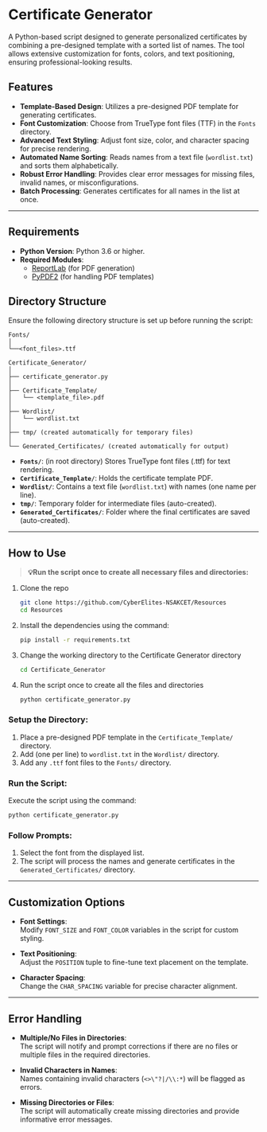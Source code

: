 # Certificate Generator

A Python-based script designed to generate personalized certificates by combining a pre-designed template with a sorted list of names. The tool allows extensive customization for fonts, colors, and text positioning, ensuring professional-looking results.

## Features

- **Template-Based Design**: Utilizes a pre-designed PDF template for generating certificates.
- **Font Customization**: Choose from TrueType font files (TTF) in the `Fonts` directory.
- **Advanced Text Styling**: Adjust font size, color, and character spacing for precise rendering.
- **Automated Name Sorting**: Reads names from a text file (`wordlist.txt`) and sorts them alphabetically.
- **Robust Error Handling**: Provides clear error messages for missing files, invalid names, or misconfigurations.
- **Batch Processing**: Generates certificates for all names in the list at once.

---

## Requirements

- **Python Version**: Python 3.6 or higher.
- **Required Modules**:
  - [ReportLab](https://pypi.org/project/reportlab/) (for PDF generation)
  - [PyPDF2](https://pypi.org/project/PyPDF2/) (for handling PDF templates)

## Directory Structure

Ensure the following directory structure is set up before running the script:

```plaintext
Fonts/
│
└──<font_files>.ttf

Certificate_Generator/
│
├── certificate_generator.py
│
├── Certificate_Template/
│   └── <template_file>.pdf
│
├── Wordlist/
│   └── wordlist.txt
│
├── tmp/ (created automatically for temporary files)
│
└── Generated_Certificates/ (created automatically for output)
```

- **`Fonts/`**: (in root directory) Stores TrueType font files (.ttf) for text rendering.
- **`Certificate_Template/`**: Holds the certificate template PDF.  
- **`Wordlist/`**: Contains a text file (`wordlist.txt`) with names (one name per line).  
- **`tmp/`**: Temporary folder for intermediate files (auto-created).  
- **`Generated_Certificates/`**: Folder where the final certificates are saved (auto-created).  

---

## How to Use
> **💡Run the script once to create all necessary files and directories:**  

1) Clone the repo  
    ```bash
    git clone https://github.com/CyberElites-NSAKCET/Resources
    cd Resources
    ```

2) Install the dependencies using the command:  
    ```bash
    pip install -r requirements.txt
    ```

3) Change the working directory to the Certificate Generator directory  
    ```bash
    cd Certificate_Generator
    ```

4) Run the script once to create all the files and directories  
    ```bash
    python certificate_generator.py
    ```

### Setup the Directory:
1. Place a pre-designed PDF template in the `Certificate_Template/` directory.  
2. Add (one per line) to `wordlist.txt` in the `Wordlist/` directory.  
3. Add any `.ttf` font files to the `Fonts/` directory.  

### Run the Script:
Execute the script using the command:  
   ```bash
   python certificate_generator.py
   ```

### Follow Prompts:
1. Select the font from the displayed list.  
2. The script will process the names and generate certificates in the `Generated_Certificates/` directory.  

---

## Customization Options

- **Font Settings**:  
  Modify `FONT_SIZE` and `FONT_COLOR` variables in the script for custom styling.  

- **Text Positioning**:  
  Adjust the `POSITION` tuple to fine-tune text placement on the template.  

- **Character Spacing**:  
  Change the `CHAR_SPACING` variable for precise character alignment.  

---

## Error Handling

- **Multiple/No Files in Directories**:  
  The script will notify and prompt corrections if there are no files or multiple files in the required directories.  

- **Invalid Characters in Names**:  
  Names containing invalid characters (`<>\"?|/\\:*`) will be flagged as errors.  

- **Missing Directories or Files**:  
  The script will automatically create missing directories and provide informative error messages.  
